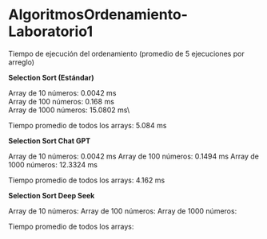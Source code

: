 # AlgoritmosOrdenamiento-Laboratorio1

Tiempo de ejecución del ordenamiento (promedio de 5 ejecuciones por arreglo)

**Selection Sort (Estándar)**

Array de 10 números: 0.0042 ms\
Array de 100 números: 0.168 ms\
Array de 1000 números: 15.0802 ms\


Tiempo promedio de todos los arrays: 5.084 ms



**Selection Sort Chat GPT**

Array de 10 números: 0.0042 ms
Array de 100 números: 0.1494 ms
Array de 1000 números: 12.3324 ms


Tiempo promedio de todos los arrays: 4.162 ms



**Selection Sort  Deep Seek**  

Array de 10 números:
Array de 100 números:
Array de 1000 números:


Tiempo promedio de todos los arrays:
